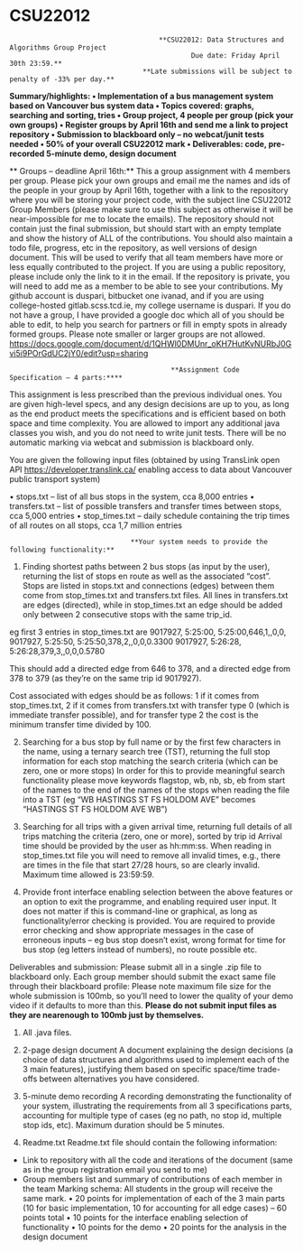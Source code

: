 # CSU22012


                                         **CSU22012: Data Structures and Algorithms Group Project
                                                 Due date: Friday April 30th 23:59.**
                                     **Late submissions will be subject to penalty of -33% per day.**
                                     
**Summary/highlights:
**• Implementation of a bus management system based on Vancouver bus system data
• Topics covered: graphs, searching and sorting, tries
• Group project, 4 people per group (pick your own groups)
• Register groups by April 16th and send me a link to project repository
• Submission to blackboard only – no webcat/junit tests needed
• 50% of your overall CSU22012 mark
• Deliverables: code, pre-recorded 5-minute demo, design document****

**
Groups – deadline April 16th:**
This a group assignment with 4 members per group. Please pick your own groups and email me the
names and ids of the people in your group by April 16th, together with a link to the repository where
you will be storing your project code, with the subject line CSU22012 Group Members (please make
sure to use this subject as otherwise it will be near-impossible for me to locate the emails).
The repository should not contain just the final submission, but should start with an empty template
and show the history of ALL of the contributions. You should also maintain a todo file, progress, etc
in the repository, as well versions of design document. This will be used to verify that all team
members have more or less equally contributed to the project. If you are using a public repository,
please include only the link to it in the email. If the repository is private, you will need to add me as a
member to be able to see your contributions. My github account is duspari, bitbucket one ivanad,
and if you are using college-hosted gitlab.scss.tcd.ie, my college username is duspari.
If you do not have a group, I have provided a google doc which all of you should be able to edit, to
help you search for partners or fill in empty spots in already formed groups. Please note smaller or
larger groups are not allowed.
https://docs.google.com/document/d/1QHWl0DMUnr_oKH7HutKvNURbJ0Gvi5i9POrGdUC2jY0/edit?usp=sharing

                                            **Assignment Code Specification – 4 parts:****
                                                                      

This assignment is less prescribed than the previous individual ones. You are given high-level specs,
and any design decisions are up to you, as long as the end product meets the specifications and is
efficient based on both space and time complexity. You are allowed to import any additional java
classes you wish, and you do not need to write junit tests. There will be no automatic marking via
webcat and submission is blackboard only.

You are given the following input files (obtained by using TransLink open API
https://developer.translink.ca/ enabling access to data about Vancouver public transport system)

• stops.txt – list of all bus stops in the system, cca 8,000 entries
• transfers.txt – list of possible transfers and transfer times between stops, cca 5,000 entries
• stop_times.txt – daily schedule containing the trip times of all routes on all stops, cca 1,7
million entries


                                  **Your system needs to provide the following functionality:**
1. Finding shortest paths between 2 bus stops (as input by the user), returning the list of stops
en route as well as the associated “cost”.
Stops are listed in stops.txt and connections (edges) between them come from stop_times.txt and
transfers.txt files. All lines in transfers.txt are edges (directed), while in stop_times.txt an edge
should be added only between 2 consecutive stops with the same trip_id.

eg first 3 entries in stop_times.txt are
9017927, 5:25:00, 5:25:00,646,1,,0,0,
9017927, 5:25:50, 5:25:50,378,2,,0,0,0.3300
9017927, 5:26:28, 5:26:28,379,3,,0,0,0.5780

This should add a directed edge from 646 to 378, and a directed edge from 378 to 379 (as they’re on
the same trip id 9017927).

Cost associated with edges should be as follows: 1 if it comes from stop_times.txt, 2 if it comes from
transfers.txt with transfer type 0 (which is immediate transfer possible), and for transfer type 2 the
cost is the minimum transfer time divided by 100.

2. Searching for a bus stop by full name or by the first few characters in the name, using a
ternary search tree (TST), returning the full stop information for each stop matching the
search criteria (which can be zero, one or more stops)
In order for this to provide meaningful search functionality please move keywords flagstop, wb, nb,
sb, eb from start of the names to the end of the names of the stops when reading the file into a TST
(eg “WB HASTINGS ST FS HOLDOM AVE” becomes “HASTINGS ST FS HOLDOM AVE WB”)

3. Searching for all trips with a given arrival time, returning full details of all trips matching the
criteria (zero, one or more), sorted by trip id
Arrival time should be provided by the user as hh:mm:ss. When reading in stop_times.txt file you
will need to remove all invalid times, e.g., there are times in the file that start 27/28 hours, so are
clearly invalid. Maximum time allowed is 23:59:59.

4. Provide front interface enabling selection between the above features or an option to exit
the programme, and enabling required user input. It does not matter if this is command-line
or graphical, as long as functionality/error checking is provided.
You are required to provide error checking and show appropriate messages in the case of erroneous
inputs – eg bus stop doesn’t exist, wrong format for time for bus stop (eg letters instead of
numbers), no route possible etc. 


Deliverables and submission:
Please submit all in a single .zip file to blackboard only. Each group member should submit the exact
same file through their blackboard profile:
Please note maximum file size for the whole submission is 100mb, so you’ll need to lower the quality
of your demo video if it defaults to more than this.
**Please do not submit input files as they are nearenough to 100mb just by themselves.**

1. All .java files.
2. 2-page design document
A document explaining the design decisions (a choice of data structures and algorithms used to
implement each of the 3 main features), justifying them based on specific space/time trade-offs
between alternatives you have considered.

3. 5-minute demo recording
A recording demonstrating the functionality of your system, illustrating the requirements from all 3
specifications parts, accounting for multiple type of cases (eg no path, no stop id, multiple stop ids,
etc). Maximum duration should be 5 minutes.
4. Readme.txt
Readme.txt file should contain the following information:
- Link to repository with all the code and iterations of the document (same as in the group
registration email you send to me)
- Group members list and summary of contributions of each member in the team
Marking schema:
All students in the group will receive the same mark.
• 20 points for implementation of each of the 3 main parts (10 for basic implementation, 10
for accounting for all edge cases) – 60 points total
• 10 points for the interface enabling selection of functionality
• 10 points for the demo
• 20 points for the analysis in the design document

